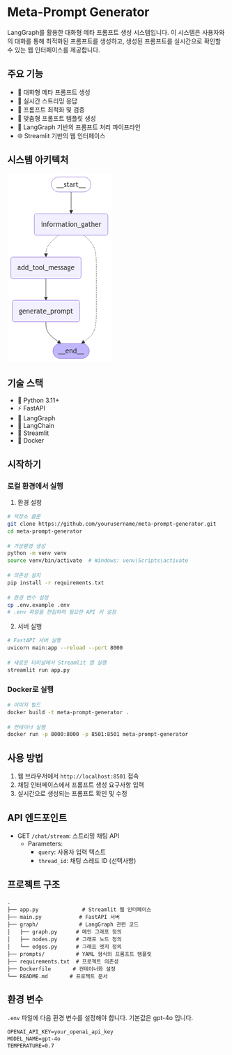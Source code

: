 # Meta-Prompt Generator

LangGraph를 활용한 대화형 메타 프롬프트 생성 시스템입니다. 이 시스템은 사용자와의 대화를 통해 최적화된 프롬프트를 생성하고, 생성된 프롬프트를 실시간으로 확인할 수 있는 웹 인터페이스를 제공합니다.

## 주요 기능

- 🤖 대화형 메타 프롬프트 생성
- 🌊 실시간 스트리밍 응답
- 📝 프롬프트 최적화 및 검증
- 🎯 맞춤형 프롬프트 템플릿 생성
- 🔄 LangGraph 기반의 프롬프트 처리 파이프라인
- 🌐 Streamlit 기반의 웹 인터페이스

## 시스템 아키텍처

![System Architecture](graph.png)

## 기술 스택

- 🐍 Python 3.11+
- ⚡ FastAPI
- 🔄 LangGraph
- 🦜 LangChain
- 🎈 Streamlit
- 🐳 Docker

## 시작하기

### 로컬 환경에서 실행

1. 환경 설정
```bash
# 저장소 클론
git clone https://github.com/yourusername/meta-prompt-generator.git
cd meta-prompt-generator

# 가상환경 생성
python -m venv venv
source venv/bin/activate  # Windows: venv\Scripts\activate

# 의존성 설치
pip install -r requirements.txt

# 환경 변수 설정
cp .env.example .env
# .env 파일을 편집하여 필요한 API 키 설정
```

2. 서버 실행
```bash
# FastAPI 서버 실행
uvicorn main:app --reload --port 8000

# 새로운 터미널에서 Streamlit 앱 실행
streamlit run app.py
```

### Docker로 실행

```bash
# 이미지 빌드
docker build -t meta-prompt-generator .

# 컨테이너 실행
docker run -p 8000:8000 -p 8501:8501 meta-prompt-generator
```

## 사용 방법

1. 웹 브라우저에서 `http://localhost:8501` 접속
2. 채팅 인터페이스에서 프롬프트 생성 요구사항 입력
3. 실시간으로 생성되는 프롬프트 확인 및 수정

## API 엔드포인트

- GET `/chat/stream`: 스트리밍 채팅 API
  - Parameters:
    - `query`: 사용자 입력 텍스트
    - `thread_id`: 채팅 스레드 ID (선택사항)

## 프로젝트 구조

```
.
├── app.py              # Streamlit 웹 인터페이스
├── main.py            # FastAPI 서버
├── graph/             # LangGraph 관련 코드
│   ├── graph.py      # 메인 그래프 정의
│   ├── nodes.py      # 그래프 노드 정의
│   └── edges.py      # 그래프 엣지 정의
├── prompts/          # YAML 형식의 프롬프트 템플릿
├── requirements.txt  # 프로젝트 의존성
├── Dockerfile       # 컨테이너화 설정
└── README.md       # 프로젝트 문서
```

## 환경 변수

`.env` 파일에 다음 환경 변수를 설정해야 합니다. 기본값은 gpt-4o 입니다.

```
OPENAI_API_KEY=your_openai_api_key
MODEL_NAME=gpt-4o
TEMPERATURE=0.7
```
